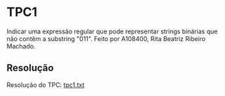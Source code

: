 # TPC1 
Indicar uma expressão regular que pode representar strings binárias que não contêm a substring "011".  Feito por A108400, Rita Beatriz Ribeiro Machado.


## Resolução
Resolução do TPC: [tpc1.txt](https://github.com/ritarm03/PLC2025/blob/main/TP1/tpc1.txt)
